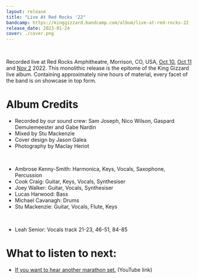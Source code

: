 ```yaml
---
layout: release
title: "Live At Red Rocks '22"
bandcamp: https://kinggizzard.bandcamp.com/album/live-at-red-rocks-22
release_date: 2023-01-24
cover: ./cover.png
---
```

<br>

Recorded live at Red Rocks Amphitheatre, Morrison, CO, USA, [Oct 10](https://kglw.net/setlists/2022/10/10/red-rocks-amphitheatre-morrison-co.html), [Oct 11](https://kglw.net/setlists/2022/10/11/red-rocks-amphitheatre-morrison-co.html) and [Nov 2](https://kglw.net/setlists/2022/11/02/red-rocks-amphitheatre-morrison-co.html) 2022. This monolithic release is the epitome of the King Gizzard live album. Containing approximately nine hours of material, every facet of the band is on showcase in top form.

# Album Credits

* Recorded by our sound crew: Sam Joseph, Nico Wilson, Gaspard Demulemeester and Gabe Nardin  
* Mixed by Stu Mackenzie  
* Cover design by Jason Galea  
* Photography by Maclay Heriot  
<br>  
  
* Ambrose Kenny-Smith: Harmonica, Keys, Vocals, Saxophone, Percussion  
* Cook Craig: Guitar, Keys, Vocals, Synthesiser  
* Joey Walker: Guitar, Vocals, Synthesiser  
* Lucas Harwood: Bass  
* Michael Cavanagh: Drums  
* Stu Mackenzie: Guitar, Vocals, Flute, Keys  
<br>  
  
* Leah Senior: Vocals track 21-23, 46-51, 84-85  

# What to listen to next:

*   [If you want to hear another marathon set.](https://www.youtube.com/watch?v=28HR4EEQjIc) (YouTube link)
